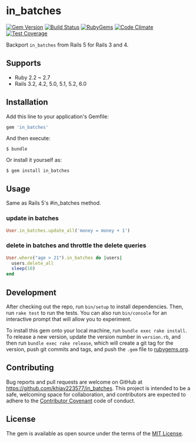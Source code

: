 # in_batches

[![Gem Version](https://img.shields.io/gem/v/in_batches.svg?style=flat)](https://rubygems.org/gems/in_batches)
[![Build Status](https://api.travis-ci.com/khiav223577/in_batches/workflows/Ruby/badge.svg)](https://travis-ci.com/khiav223577/in_batches/actions)
[![RubyGems](http://img.shields.io/gem/dt/in_batches.svg?style=flat)](https://rubygems.org/gems/in_batches)
[![Code Climate](https://codeclimate.com/github/khiav223577/in_batches/badges/gpa.svg)](https://codeclimate.com/github/khiav223577/in_batches)
[![Test Coverage](https://codeclimate.com/github/khiav223577/in_batches/badges/coverage.svg)](https://codeclimate.com/github/khiav223577/in_batches/coverage)

Backport `in_batches` from Rails 5 for Rails 3 and 4.

## Supports
- Ruby 2.2 ~ 2.7
- Rails 3.2, 4.2, 5.0, 5.1, 5.2, 6.0

## Installation

Add this line to your application's Gemfile:

```ruby
gem 'in_batches'
```

And then execute:

    $ bundle

Or install it yourself as:

    $ gem install in_batches
    
## Usage

Same as Rails 5's #in_batches method.

### update in batches
```rb
User.in_batches.update_all('money = money + 1')
```

### delete in batches and throttle the delete queries
```rb
User.where("age > 21").in_batches do |users|
  users.delete_all
  sleep(10)
end
```

## Development

After checking out the repo, run `bin/setup` to install dependencies. Then, run `rake test` to run the tests. You can also run `bin/console` for an interactive prompt that will allow you to experiment.

To install this gem onto your local machine, run `bundle exec rake install`. To release a new version, update the version number in `version.rb`, and then run `bundle exec rake release`, which will create a git tag for the version, push git commits and tags, and push the `.gem` file to [rubygems.org](https://rubygems.org).

## Contributing

Bug reports and pull requests are welcome on GitHub at https://github.com/khiav223577/in_batches. This project is intended to be a safe, welcoming space for collaboration, and contributors are expected to adhere to the [Contributor Covenant](http://contributor-covenant.org) code of conduct.


## License

The gem is available as open source under the terms of the [MIT License](http://opensource.org/licenses/MIT).

